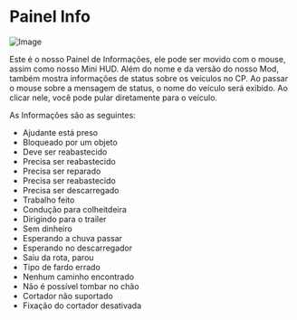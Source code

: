 # Painel Info

![Image](images/infopanel_0_0_480_130.png)


Este é o nosso Painel de Informações, ele pode ser movido com o mouse, assim como nosso Mini HUD.
Além do nome e da versão do nosso Mod, também mostra informações de status sobre os veículos no CP.
Ao passar o mouse sobre a mensagem de status, o nome do veículo será exibido.
Ao clicar nele, você pode pular diretamente para o veículo.



As Informações são as seguintes:
- Ajudante está preso
- Bloqueado por um objeto
- Deve ser reabastecido
- Precisa ser reabastecido
- Precisa ser reparado
- Precisa ser reabastecido
- Precisa ser descarregado
- Trabalho feito
- Condução para colheitdeira
- Dirigindo para o trailer
- Sem dinheiro
- Esperando a chuva passar
- Esperando no descarregador
- Saiu da rota, parou
- Tipo de fardo errado
- Nenhum caminho encontrado
- Não é possível tombar no chão
- Cortador não suportado
- Fixação do cortador desativada


